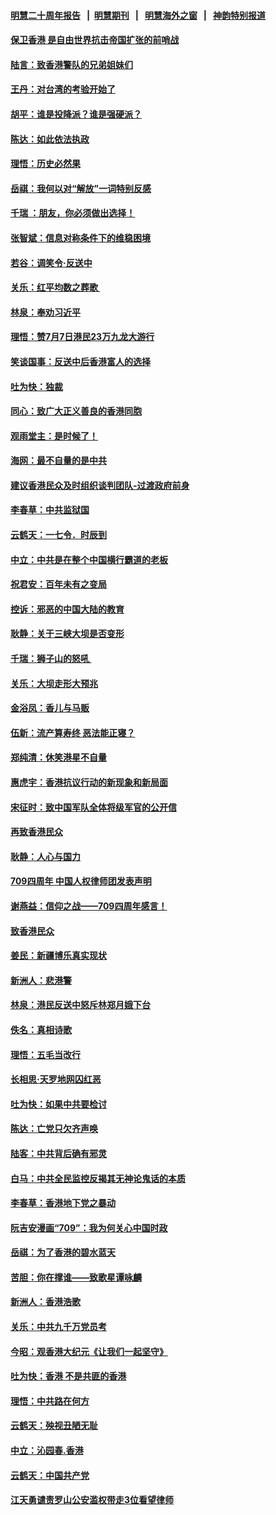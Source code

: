 #### [明慧二十周年报告](https://github.com/gfw-breaker/mh-reports/blob/master/README.md?t=07190255) &nbsp;&nbsp;|&nbsp;&nbsp;[明慧期刊](https://github.com/gfw-breaker/mh-qikan) &nbsp;&nbsp;|&nbsp;&nbsp; [明慧海外之窗](https://github.com/gfw-breaker/mh-news/blob/master/README.md?t=07190255) &nbsp;&nbsp;|&nbsp;&nbsp; [神韵特别报道](https://github.com/gfw-breaker/mh-news/blob/master/shenyun.md?t=07190255) 

#### [保卫香港 是自由世界抗击帝国扩张的前哨战](../pages/nsc993/n11393186.md?t=07190255) 

#### [陆言：致香港警队的兄弟姐妹们](../pages/nsc993/n11392281.md?t=07190255) 

#### [王丹：对台湾的考验开始了](../pages/nsc993/n11391258.md?t=07190255) 

#### [胡平：谁是投降派？谁是强硬派？](../pages/nsc993/n11391224.md?t=07190255) 

#### [陈达：如此依法执政](../pages/nsc993/n11388999.md?t=07190255) 

#### [理悟：历史必然果](../pages/nsc993/n11388741.md?t=07190255) 

#### [岳祺：我何以对“解放”一词特别反感](../pages/nsc993/n11385696.md?t=07190255) 

#### [千瑞 ：朋友，你必须做出选择！](../pages/nsc993/n11384949.md?t=07190255) 

#### [张智斌：信息对称条件下的维稳困境](../pages/nsc993/n11384812.md?t=07190255) 

#### [若谷：调笑令‧反送中](../pages/nsc993/n11383745.md?t=07190255) 

#### [关乐：红平均数之葬歌 ](../pages/nsc993/n11383498.md?t=07190255) 

#### [林泉：奉劝习近平](../pages/nsc993/n11383487.md?t=07190255) 

#### [理悟：赞7月7日港民23万九龙大游行](../pages/nsc993/n11383473.md?t=07190255) 

#### [笑谈国事：反送中后香港富人的选择](../pages/nsc993/n11382020.md?t=07190255) 

#### [吐为快：独裁](../pages/nsc993/n11382755.md?t=07190255) 

#### [同心：致广大正义善良的香港同胞](../pages/nsc993/n11382745.md?t=07190255) 

#### [观雨堂主：是时候了！](../pages/nsc993/n11382737.md?t=07190255) 

#### [海网：最不自量的是中共](../pages/nsc993/n11380440.md?t=07190255) 

#### [建议香港民众及时组织谈判团队-过渡政府前身](../pages/nsc993/n11379909.md?t=07190255) 

#### [李春草：中共监狱国](../pages/nsc993/n11378989.md?t=07190255) 

#### [云鹤天：一七令．时辰到](../pages/nsc993/n11379260.md?t=07190255) 

#### [中立：中共是在整个中国横行霸道的老板](../pages/nsc993/n11378382.md?t=07190255) 

#### [祝君安：百年未有之变局](../pages/nsc993/n11378376.md?t=07190255) 

#### [控诉：邪恶的中国大陆的教育](../pages/nsc993/n11378344.md?t=07190255) 

#### [耿静：关于三峡大坝是否变形](../pages/nsc993/n11375879.md?t=07190255) 

#### [千瑞：狮子山的怒吼 ](../pages/nsc993/n11375644.md?t=07190255) 

#### [关乐：大坝走形大预兆](../pages/nsc993/n11375629.md?t=07190255) 

#### [金浴凤：香儿与马贩](../pages/nsc993/n11375580.md?t=07190255) 

#### [伍新：流产算寿终  恶法能正寝？](../pages/nsc993/n11375581.md?t=07190255) 

#### [郑纯清：休笑港星不自量](../pages/nsc993/n11375555.md?t=07190255) 

#### [惠虎宇：香港抗议行动的新现象和新局面](../pages/nsc993/n11375501.md?t=07190255) 

#### [宋征时：致中国军队全体将级军官的公开信](../pages/nsc993/n11373354.md?t=07190255) 

#### [再致香港民众](../pages/nsc993/n11373870.md?t=07190255) 

#### [耿静：人心与国力](../pages/nsc993/n11373759.md?t=07190255) 

#### [709四周年 中国人权律师团发表声明](../pages/nsc993/n11373565.md?t=07190255) 

#### [谢燕益：信仰之战——709四周年感言！](../pages/nsc993/n11373388.md?t=07190255) 

#### [致香港民众](../pages/nsc993/n11373286.md?t=07190255) 

#### [姜民：新疆博乐真实现状](../pages/nsc993/n11371223.md?t=07190255) 

#### [新洲人：悲港警](../pages/nsc993/n11371174.md?t=07190255) 

#### [林泉：港民反送中怒斥林郑月娥下台](../pages/nsc993/n11370676.md?t=07190255) 

#### [佚名：真相诗歌](../pages/nsc993/n11370666.md?t=07190255) 

#### [理悟：五毛当改行](../pages/nsc993/n11369314.md?t=07190255) 

#### [长相思‧天罗地网囚红恶](../pages/nsc993/n11368444.md?t=07190255) 

#### [吐为快：如果中共要检讨](../pages/nsc993/n11368441.md?t=07190255) 

#### [陈达：亡党只欠齐声唤](../pages/nsc993/n11367838.md?t=07190255) 

#### [陆客：中共背后确有邪灵](../pages/nsc993/n11365263.md?t=07190255) 

#### [白马：中共全民监控反揭其无神论鬼话的本质](../pages/nsc993/n11365236.md?t=07190255) 

#### [李春草：香港地下党之暴动](../pages/nsc993/n11365210.md?t=07190255) 

#### [阮吉安漫画“709”：我为何关心中国时政](../pages/nsc993/n11362127.md?t=07190255) 

#### [岳祺：为了香港的碧水蓝天](../pages/nsc993/n11362627.md?t=07190255) 

#### [苦胆：你在撑谁——致歌星谭咏麟](../pages/nsc993/n11361348.md?t=07190255) 

#### [新洲人：香港浩歌](../pages/nsc993/n11361334.md?t=07190255) 

#### [关乐：中共九千万党员考](../pages/nsc993/n11361304.md?t=07190255) 

#### [今昭：观香港大纪元《让我们一起坚守》](../pages/nsc993/n11361244.md?t=07190255) 

#### [吐为快：香港  不是共匪的香港](../pages/nsc993/n11360918.md?t=07190255) 

#### [理悟：中共路在何方](../pages/nsc993/n11360509.md?t=07190255) 

#### [云鹤天：殃视丑陋无耻](../pages/nsc993/n11358872.md?t=07190255) 

#### [中立：沁园春.香港](../pages/nsc993/n11358843.md?t=07190255) 

#### [云鹤天：中国共产党](../pages/nsc993/n11356465.md?t=07190255) 

#### [江天勇谴责罗山公安滥权带走3位看望律师](../pages/nsc993/n11356042.md?t=07190255) 


